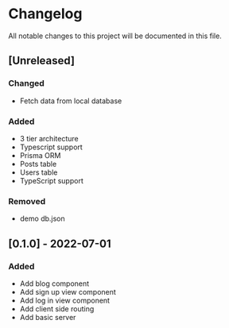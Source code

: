 # Changelog

All notable changes to this project will be documented in this file.

## [Unreleased]

### Changed
- Fetch data from local database

### Added
- 3 tier architecture
- Typescript support
- Prisma ORM
- Posts table
- Users table
- TypeScript support

### Removed
- demo db.json

## [0.1.0] - 2022-07-01

### Added
- Add blog component
- Add sign up view component
- Add log in view component
- Add client side routing
- Add basic server
